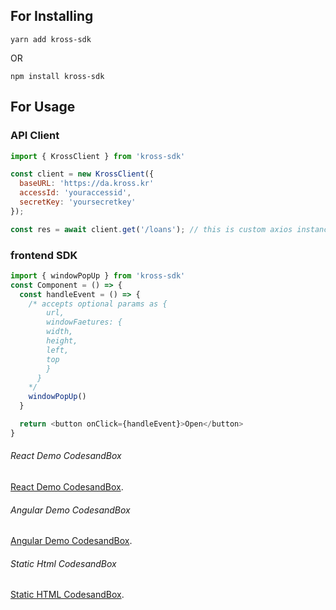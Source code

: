 ## For Installing

`yarn add kross-sdk`

OR

`npm install kross-sdk`

## For Usage

### API Client

```js
import { KrossClient } from 'kross-sdk'

const client = new KrossClient({
  baseURL: 'https://da.kross.kr'
  accessId: 'youraccessid',
  secretKey: 'yoursecretkey'
});

const res = await client.get('/loans'); // this is custom axios instance so you can use same options as axios'
```

### frontend SDK

```js
import { windowPopUp } from 'kross-sdk'
const Component = () => {
  const handleEvent = () => {
    /* accepts optional params as {
        url,
        windowFaetures: {
        width,
        height,
        left,
        top
        }
      }
    */
    windowPopUp()
  }

  return <button onClick={handleEvent}>Open</button>
}
```

###### React Demo CodesandBox

[React Demo CodesandBox](https://codesandbox.io/s/kross-sdk-react-test-ij761l).

###### Angular Demo CodesandBox

[Angular Demo CodesandBox](https://codesandbox.io/s/kross-sdk-test-angular-tvvjne).

###### Static Html CodesandBox

[Static HTML CodesandBox](https://codesandbox.io/s/kross-static-html-test-ty72yj).
